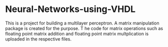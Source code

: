 # Neural-Networks-using-VHDL

This is a project for building a multilayer perceptron.
A matrix manipulation package is created for the purpose. T
he code for matrix operations such as floating point matrix addition and floating point matrix multplication is uploaded in the respective files.
